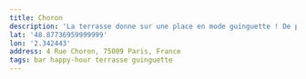 ```yaml
---
title: Choron
description: 'La terrasse donne sur une place en mode guinguette ! De plus, ils servent de la Gallia IPA.'
lat: '48.87736959999999'
lon: '2.342443'
address: 4 Rue Choron, 75009 Paris, France
tags: bar happy-hour terrasse guinguette
---
```


